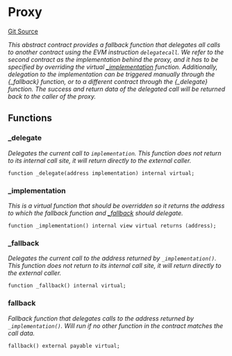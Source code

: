 # Proxy
[Git Source](https://github.com/VerisLabs/KAM/blob/786bfc5b94e4c849db94b9fb47f71818d5cce1ab/src/abstracts/Proxy.sol)

*This abstract contract provides a fallback function that delegates all calls to another contract using the EVM
instruction `delegatecall`. We refer to the second contract as the _implementation_ behind the proxy, and it has to
be specified by overriding the virtual [_implementation](/src/abstracts/Proxy.sol/abstract.Proxy.md#_implementation) function.
Additionally, delegation to the implementation can be triggered manually through the {_fallback} function, or to a
different contract through the {_delegate} function.
The success and return data of the delegated call will be returned back to the caller of the proxy.*


## Functions
### _delegate

*Delegates the current call to `implementation`.
This function does not return to its internal call site, it will return directly to the external caller.*


```solidity
function _delegate(address implementation) internal virtual;
```

### _implementation

*This is a virtual function that should be overridden so it returns the address to which the fallback
function and [_fallback](/src/abstracts/Proxy.sol/abstract.Proxy.md#_fallback) should delegate.*


```solidity
function _implementation() internal view virtual returns (address);
```

### _fallback

*Delegates the current call to the address returned by `_implementation()`.
This function does not return to its internal call site, it will return directly to the external caller.*


```solidity
function _fallback() internal virtual;
```

### fallback

*Fallback function that delegates calls to the address returned by `_implementation()`. Will run if no other
function in the contract matches the call data.*


```solidity
fallback() external payable virtual;
```

